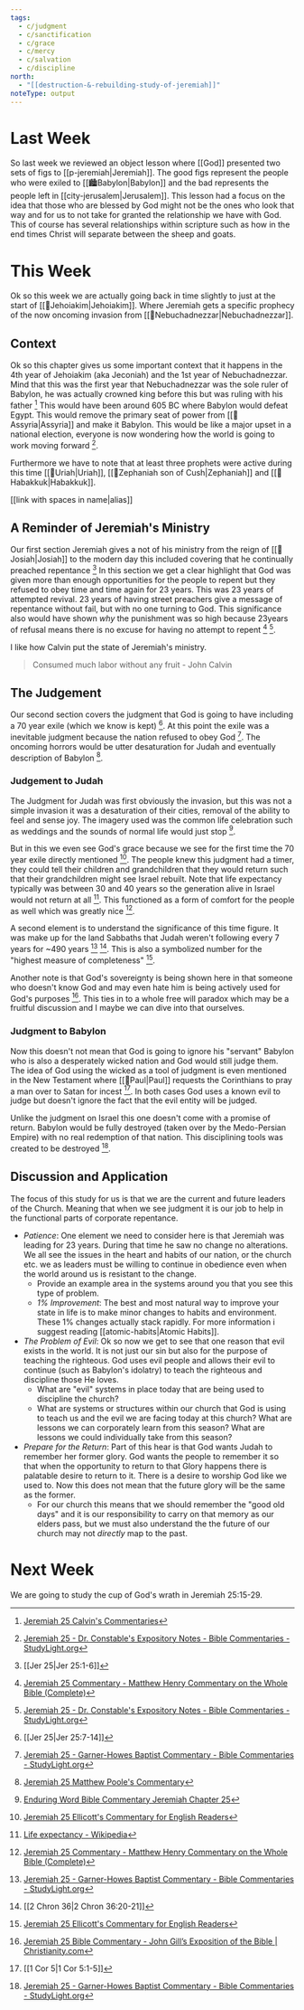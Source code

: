 ```yaml
---
tags:
  - c/judgment
  - c/sanctification
  - c/grace
  - c/mercy
  - c/salvation
  - c/discipline
north:
  - "[[destruction-&-rebuilding-study-of-jeremiah]]"
noteType: output
---
```

[^garner-howes]: [Jeremiah 25 - Garner-Howes Baptist Commentary - Bible Commentaries - StudyLight.org](https://www.studylight.org/commentaries/eng/ghb/jeremiah-25.html)
[^matthew-poole]: [Jeremiah 25 Matthew Poole's Commentary](https://biblehub.com/commentaries/poole/jeremiah/25.htm)
[^ellicott]: [Jeremiah 25 Ellicott's Commentary for English Readers](https://biblehub.com/commentaries/ellicott/jeremiah/25.htm)
[^matthew-henry]: [Jeremiah 25 Commentary - Matthew Henry Commentary on the Whole Bible (Complete)](https://www.biblestudytools.com/commentaries/matthew-henry-complete/jeremiah/25.html)
[^enduring-word]: [Enduring Word Bible Commentary Jeremiah Chapter 25](https://enduringword.com/bible-commentary/jeremiah-25/)
[^john-calvin]: [Jeremiah 25 Calvin's Commentaries](https://biblehub.com/commentaries/calvin/jeremiah/18.htm)
[^john-gill]: [Jeremiah 25 Bible Commentary - John Gill’s Exposition of the Bible \| Christianity.com](https://www.christianity.com/bible/commentary/john-gill/jeremiah/25)
[^thomas-constable]: [Jeremiah 25 - Dr. Constable's Expository Notes - Bible Commentaries - StudyLight.org](https://www.studylight.org/commentaries/eng/dcc/jeremiah-25.html)

# Last Week
So last week we reviewed an object lesson where [[God]] presented two sets of figs to [[p-jeremiah|Jeremiah]].
The good figs represent the people who were exiled to [[🏙️Babylon|Babylon]] and the bad represents the people left in [[city-jerusalem|Jerusalem]]. 
This lesson had a focus on the idea that those who are blessed by God might not be the ones who look that way and for us to not take for granted the relationship we have with God. This of course has several relationships within scripture such as how in the end times Christ will separate between the sheep and goats.

# This Week
Ok so this week we are actually going back in time slightly to just at the start of [[🧑Jehoiakim|Jehoiakim]].  Where Jeremiah gets a specific prophecy of the now oncoming invasion from [[🧑Nebuchadnezzar|Nebuchadnezzar]].

## Context
Ok so this chapter gives us some important context that it happens in the 4th year of Jehoiakim (aka Jeconiah) and the 1st year of Nebuchadnezzar. Mind that this was the first year that Nebuchadnezzar was the sole ruler of Babylon, he was actually crowned king before this but was ruling with his father [^john-calvin] This would have been around 605 BC where Babylon would defeat Egypt. This would remove the primary seat of power from [[📌Assyria|Assyria]] and make it Babylon. This would be like a major upset in a national election, everyone is now wondering how the world is going to work moving forward [^thomas-constable]. 

Furthermore we have to note that at least three prophets were active during this time [[🧑Uriah|Uriah]], [[🧑Zephaniah son of Cush|Zephaniah]] and [[🧑Habakkuk|Habakkuk]]. 

[[link with spaces in name|alias]]

## A Reminder of Jeremiah's Ministry
Our first section Jeremiah gives a not of his ministry from the reign of [[🧑Josiah|Josiah]] to the modern day this included covering that he continually preached repentance [^1] In this section we get a clear highlight that God was given more than enough opportunities for the people to repent but they refused to obey time and time again for 23 years. This was 23 years of attempted revival. 23 years of having street preachers give a message of repentance without fail, but with no one turning to God. This significance also would have shown *why* the punishment was so high because 23years of refusal means there is no excuse for having no attempt to repent [^matthew-henry] [^thomas-constable]. 

I like how Calvin put the state of Jeremiah's ministry.

> Consumed much labor without any fruit
\- John Calvin


## The Judgement
Our second section covers the judgment that God is going to have including a 70 year exile (which we know is kept) [^2]. At this point the exile was a inevitable judgment because the nation refused to obey God [^garner-howes]. The oncoming horrors would be utter desaturation for Judah and eventually description of Babylon [^matthew-poole].

### Judgement to Judah
The Judgment for Judah was first obviously the invasion, but this was not a simple invasion it was a desaturation of their cities, removal of the ability to feel and sense joy. The imagery used was the common life celebration such as weddings and the sounds of normal life would just stop [^enduring-word]. 

But in this we even see God's grace because we see for the first time the 70 year exile directly mentioned [^ellicott]. The people knew this judgment had a timer, they could tell their children and grandchildren that they would return such that their grandchildren might see Israel rebuilt. Note that life expectancy typically was between 30 and 40 years so the generation alive in Israel would not return at all [^3]. This functioned as a form of comfort for the people as well which was greatly nice [^matthew-henry].

A second element is to understand the significance of this time figure. It was make up for the land Sabbaths that Judah weren't following every 7 years for ~490 years [^garner-howes] [^4]. This is also a symbolized number for the "highest measure of completeness" [^ellicott]. 

Another note is that God's sovereignty is being shown here in that someone who doesn't know God and may even hate him is being actively used for God's purposes [^john-gill]. This ties in to a whole free will paradox which may be a fruitful discussion and I maybe we can dive into that ourselves.

### Judgment to Babylon
Now this doesn't not mean that God is going to ignore his "servant" Babylon who is also a desperately wicked nation and God would still judge them. The idea of God using the wicked as a tool of judgment is even mentioned in the New Testament where [[🧑Paul|Paul]] requests the Corinthians to pray a man over to Satan for incest [^5]. In both cases God uses a known evil to judge but doesn't ignore the fact that the evil entity will be judged.

Unlike the judgment on Israel this one doesn't come with a promise of return. Babylon would be fully destroyed (taken over by the Medo-Persian Empire) with no real redemption of that nation. This disciplining tools was created to be destroyed [^garner-howes]. 


## Discussion and Application
The focus of this study for us is that we are the current and future leaders of the Church. Meaning that when we see judgment it is our job to help in the functional parts of corporate repentance.

- *Patience*: One element we need to consider here is that Jeremiah was leading for 23 years. During that time he saw no change no alterations. We all see the issues in the heart and habits of our nation, or the church etc. we as leaders must be willing to continue in obedience even when the world around us is resistant to the change.
    - Provide an example area in the systems around you that you see this type of problem.
    - *1% Improvement*: The best and most natural way to improve your state in life is to make minor changes to habits and environment. These 1% changes actually stack rapidly. For more information i suggest reading [[atomic-habits|Atomic Habits]]. 
- *The Problem of Evil*: Ok so now we get to see that one reason that evil exists in the world. It is not just our sin but also for the purpose of teaching the righteous. God uses evil people and allows their evil to continue (such as Babylon's idolatry) to teach the righteous and discipline those He loves.
    - What are "evil" systems in place today that are being used to discipline the church?
    - What are systems or structures within our church that God is using to teach us and the evil we are facing today at this church? What are lessons we can corporately learn from this season? What are lessons we could individually take from this season?
- *Prepare for the Return*: Part of this hear is that God wants Judah to remember her former glory. God wants the people to remember it so that when the opportunity to return to that Glory happens there is palatable desire to return to it. There is a desire to worship God like we used to. Now this does not mean that the future glory will be the same as the former.
    - For our church this means that we should remember the "good old days" and it is our responsibility to carry on that memory as our elders pass, but we must also understand the the future of our church may not *directly* map to the past.

# Next Week
We are going to study the cup of God's wrath in Jeremiah 25:15-29.

[^1]: [[Jer 25|Jer 25:1-6]]

[^2]: [[Jer 25|Jer 25:7-14]]

[^3]: [Life expectancy - Wikipedia](https://en.wikipedia.org/wiki/Life_expectancy)

[^4]: [[2 Chron 36|2 Chron 36:20-21]]

[^5]: [[1 Cor 5|1 Cor 5:1-5]]
